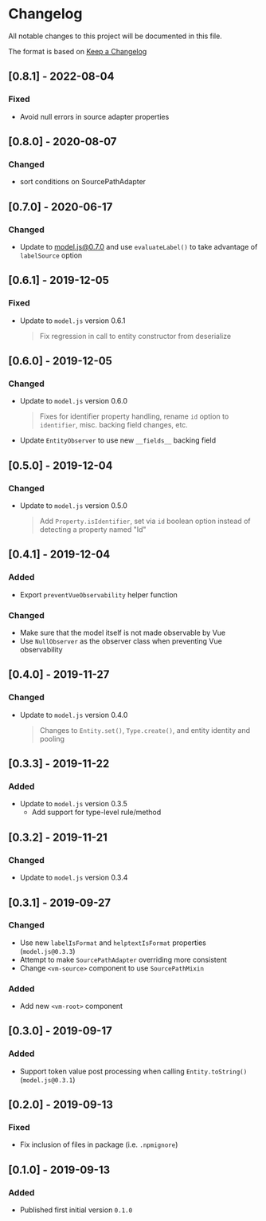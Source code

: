 # Changelog
All notable changes to this project will be documented in this file.

The format is based on [Keep a Changelog](https://keepachangelog.com/en/1.0.0/)

## [0.8.1] - 2022-08-04
### Fixed
- Avoid null errors in source adapter properties

## [0.8.0] - 2020-08-07
### Changed
- sort conditions on SourcePathAdapter

## [0.7.0] - 2020-06-17
### Changed
- Update to model.js@0.7.0 and use `evaluateLabel()` to take advantage of `labelSource` option

## [0.6.1] - 2019-12-05
### Fixed
- Update to `model.js` version 0.6.1
    > Fix regression in call to entity constructor from deserialize

## [0.6.0] - 2019-12-05
### Changed
- Update to `model.js` version 0.6.0
    > Fixes for identifier property handling, rename `id` option to `identifier`, misc. backing field changes, etc.
- Update `EntityObserver` to use new `__fields__` backing field

## [0.5.0] - 2019-12-04
### Changed
- Update to `model.js` version 0.5.0
    > Add `Property.isIdentifier`, set via `id` boolean option instead of detecting a property named "Id"

## [0.4.1] - 2019-12-04
### Added
- Export `preventVueObservability` helper function
### Changed
- Make sure that the model itself is not made observable by Vue
- Use `NullObserver` as the observer class when preventing Vue observability

## [0.4.0] - 2019-11-27
### Changed
- Update to `model.js` version 0.4.0
    > Changes to `Entity.set()`, `Type.create()`, and entity identity and pooling

## [0.3.3] - 2019-11-22
### Added
- Update to `model.js` version 0.3.5
    - Add support for type-level rule/method

## [0.3.2] - 2019-11-21
### Changed
- Update to `model.js` version 0.3.4

## [0.3.1] - 2019-09-27
### Changed
- Use new `labelIsFormat` and `helptextIsFormat` properties (`model.js@0.3.3`)
- Attempt to make `SourcePathAdapter` overriding more consistent
- Change `<vm-source>` component to use `SourcePathMixin`
### Added
- Add new `<vm-root>` component

## [0.3.0] - 2019-09-17
### Added
- Support token value post processing when calling `Entity.toString()` (`model.js@0.3.1`)

## [0.2.0] - 2019-09-13
### Fixed
- Fix inclusion of files in package (i.e. `.npmignore`)

## [0.1.0] - 2019-09-13
### Added
- Published first initial version `0.1.0`
